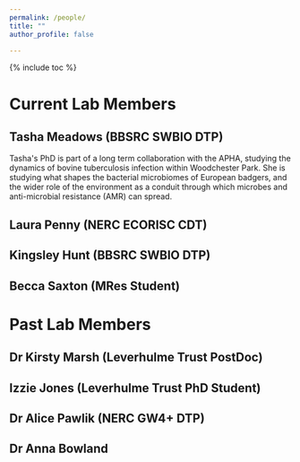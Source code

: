 ```yaml
---
permalink: /people/
title: ""
author_profile: false

---
```


{% include toc %}

# Current Lab Members


## Tasha Meadows (BBSRC SWBIO DTP)
Tasha's PhD is part of a long term collaboration with the APHA, studying the dynamics of bovine tuberculosis infection within Woodchester Park. She is studying what shapes the bacterial microbiomes of European badgers, and the wider role of the environment as a conduit through which microbes and anti-microbial resistance (AMR) can spread. 

## Laura Penny (NERC ECORISC CDT)


## Kingsley Hunt (BBSRC SWBIO DTP)


## Becca Saxton (MRes Student)



# Past Lab Members 


## Dr Kirsty Marsh (Leverhulme Trust PostDoc)

## Izzie Jones (Leverhulme Trust PhD Student)

## Dr Alice Pawlik (NERC GW4+ DTP)

## Dr Anna Bowland 
